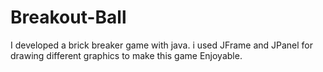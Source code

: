# Breakout-Ball
I developed a brick breaker game with java.
i used JFrame and JPanel for drawing different graphics to make this game Enjoyable.
